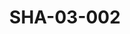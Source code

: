 ---
pid: SHA-03-002
title: SHA-03-002
language: ar
original_label: 
rights: شرحبيل احمد
location_of_original: شرحبيل احمد
photographer_or_studio: استوديو الفريد
scanned_from: photograph 6.5 by 10
_date: December, 1971
location: بحري، المزاد
description: شرحبيل احمد
additional_notes: 
permission_display: 'yes'
on_server: 'no'
on_website: 'no'
permalink: /photopages/ar/SHA-03-002
layout: photo-page
---